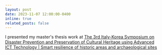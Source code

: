 ```yaml
---
layout: post
date: 2023-11-07 12:00:00-0400
inline: true
related_posts: false
---
```


I presented my master's thesis work at <a href="https://www.eventi.enea.it/tutti-gli-eventi-enea/3rd-italy-korea-symposium.html">The 3rd Italy-Korea Symposium on Disaster Prevention and Preservation of Cultural Heritage using Advanced ICT Technology | Smart resilience of historic areas and archaeological sites </a>
